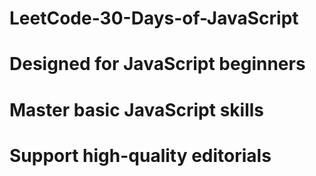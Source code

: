 # LeetCode-30-Days-of-JavaScript
# Designed for JavaScript beginners
# Master basic JavaScript skills
# Support high-quality editorials